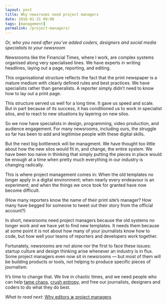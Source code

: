 ```yaml
---
layout: post
title: Why newsrooms need project managers
date: 2016-01-31 09:00
tags: [management]
permalink: /project-managers/
---
```

*Or, who you need after you’ve added coders, designers and social media specialists to your newsroom*

Newsrooms like the Financial Times, where I work, are complex systems organised along very specialised lines. We have experts in writing headlines, laying out a page, reporting, and editing.

This organisational structure reflects the fact that the print newspaper is a mature medium with clearly defined rules and best practices. We have specialists rather than generalists. A reporter simply didn’t need to know how to lay out a print page.

This structure served us well for a long time. It gave us speed and scale. But in part because of its success, it has conditioned us to work in specialist silos, and to react to new situations by layering on new silos.

So we now have specialists in design, programming, video production, and audience engagement. For many newsrooms, including ours, the struggle so far has been to add and legitimise people with these digital skills. 

But the next big bottleneck will be managment. We have thought too little about how the new silos would fit in, and change, the entire system. We have been too naive in thinking that simply putting the pieces in place would be enough at a time when pretty much everything in our industry is changing radically.

This is where project management comes in: When the old templates no longer apply in a digital environment; when nearly every endeavour is an experiment; and when the things we once took for granted have now become difficult. 

(How many reporters know the name of their print site’s manager? How many have begged for someone to tweet out their story from the official account?)

In short, newsrooms need project managers because the old systems no longer work and we have yet to find new templates. It needs them because at some point it is not about how many of your journalists know how to code, but how well your teams of reporters and developers work together.

Fortunately, newsrooms are not alone nor the first to face these issues: startup culture and design thinking arise whenever an industry is in flux. Some project managers even now sit in newsrooms &mdash; but most of them will be building products or tools, not helping to produce specific pieces of journalism.

It’s time to change that. We live in chaotic times, and we need people who can help [tame chaos](http://randsinrepose.com/archives/chaotic-beautiful-snowflakes/), [crush entropy](http://randsinrepose.com/archives/entropy-crushers/), and free our journalists, designers and coders to do what they do best.

*What to read next*: [Why editors &#8774; project managers](/editors/)